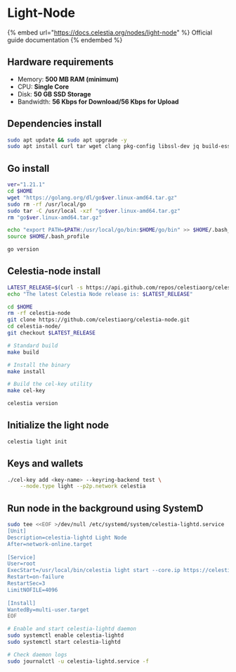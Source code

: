 # Light-Node

{% embed url="https://docs.celestia.org/nodes/light-node" %}
Official guide documentation
{% endembed %}

## Hardware requirements[​](https://docs.celestia.org/nodes/light-node#hardware-requirements) <a href="#hardware-requirements" id="hardware-requirements"></a>

* Memory: **500 MB RAM (minimum)**
* CPU: **Single Core**
* Disk: **50 GB SSD Storage**
* Bandwidth: **56 Kbps for Download/56 Kbps for Upload**

## Dependencies install

```sh
sudo apt update && sudo apt upgrade -y
sudo apt install curl tar wget clang pkg-config libssl-dev jq build-essential git make ncdu -y
```

## Go install

```sh
ver="1.21.1" 
cd $HOME 
wget "https://golang.org/dl/go$ver.linux-amd64.tar.gz" 
sudo rm -rf /usr/local/go 
sudo tar -C /usr/local -xzf "go$ver.linux-amd64.tar.gz" 
rm "go$ver.linux-amd64.tar.gz" 

echo "export PATH=$PATH:/usr/local/go/bin:$HOME/go/bin" >> $HOME/.bash_profile
source $HOME/.bash_profile

go version
```

## Celestia-node install <a href="#install-celestia-node" id="install-celestia-node"></a>

```sh
LATEST_RELEASE=$(curl -s https://api.github.com/repos/celestiaorg/celestia-node/releases/latest | jq -r '.tag_name')
echo "The latest Celestia Node release is: $LATEST_RELEASE"

cd $HOME 
rm -rf celestia-node 
git clone https://github.com/celestiaorg/celestia-node.git 
cd celestia-node/ 
git checkout $LATEST_RELEASE

# Standard build
make build

# Install the binary
make install

# Build the cel-key utility
make cel-key

celestia version
```

## Initialize the light node[​](https://docs.celestia.org/nodes/light-node#initialize-the-light-node) <a href="#initialize-the-light-node" id="initialize-the-light-node"></a>

```sh
celestia light init
```

## Keys and wallets <a href="#initialize-the-light-node" id="initialize-the-light-node"></a>

```sh
./cel-key add <key-name> --keyring-backend test \
    --node.type light --p2p.network celestia
```

## Run node in the background using SystemD

```sh
sudo tee <<EOF >/dev/null /etc/systemd/system/celestia-lightd.service
[Unit]
Description=celestia-lightd Light Node
After=network-online.target
 
[Service]
User=root
ExecStart=/usr/local/bin/celestia light start --core.ip https://celestia-rpc.polkachu.com:443
Restart=on-failure
RestartSec=3
LimitNOFILE=4096
 
[Install]
WantedBy=multi-user.target
EOF

# Enable and start celestia-lightd daemon
sudo systemctl enable celestia-lightd
sudo systemctl start celestia-lightd

# Check daemon logs
sudo journalctl -u celestia-lightd.service -f

```
